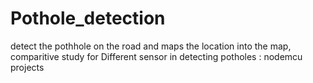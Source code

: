 # Pothole_detection
detect the pothhole on the road and maps the location into the map, comparitive study for Different sensor in detecting potholes : nodemcu projects
